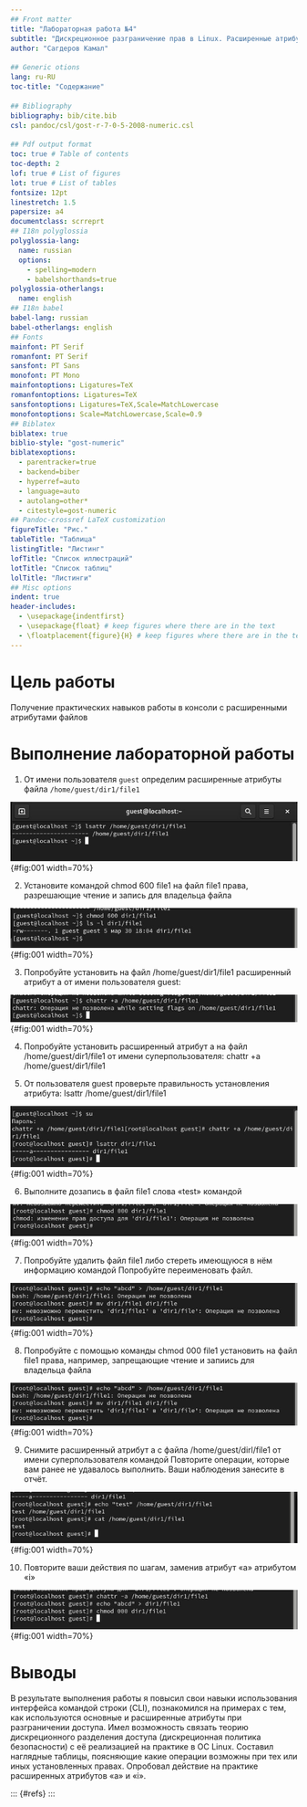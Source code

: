 ```yaml
---
## Front matter
title: "Лабораторная работа №4"
subtitle: "Дискреционное разграничение прав в Linux. Расширенные атрибуты"
author: "Сагдеров Камал"

## Generic otions
lang: ru-RU
toc-title: "Содержание"

## Bibliography
bibliography: bib/cite.bib
csl: pandoc/csl/gost-r-7-0-5-2008-numeric.csl

## Pdf output format
toc: true # Table of contents
toc-depth: 2
lof: true # List of figures
lot: true # List of tables
fontsize: 12pt
linestretch: 1.5
papersize: a4
documentclass: scrreprt
## I18n polyglossia
polyglossia-lang:
  name: russian
  options:
	- spelling=modern
	- babelshorthands=true
polyglossia-otherlangs:
  name: english
## I18n babel
babel-lang: russian
babel-otherlangs: english
## Fonts
mainfont: PT Serif
romanfont: PT Serif
sansfont: PT Sans
monofont: PT Mono
mainfontoptions: Ligatures=TeX
romanfontoptions: Ligatures=TeX
sansfontoptions: Ligatures=TeX,Scale=MatchLowercase
monofontoptions: Scale=MatchLowercase,Scale=0.9
## Biblatex
biblatex: true
biblio-style: "gost-numeric"
biblatexoptions:
  - parentracker=true
  - backend=biber
  - hyperref=auto
  - language=auto
  - autolang=other*
  - citestyle=gost-numeric
## Pandoc-crossref LaTeX customization
figureTitle: "Рис."
tableTitle: "Таблица"
listingTitle: "Листинг"
lofTitle: "Список иллюстраций"
lotTitle: "Список таблиц"
lolTitle: "Листинги"
## Misc options
indent: true
header-includes:
  - \usepackage{indentfirst}
  - \usepackage{float} # keep figures where there are in the text
  - \floatplacement{figure}{H} # keep figures where there are in the text
---
```


# Цель работы
Получение практических навыков работы в консоли с расширенными атрибутами файлов

# Выполнение лабораторной работы

1.  От имени пользователя `guest` определим расширенные атрибуты файла `/home/guest/dir1/file1`

![lsattr](image/1.png){#fig:001 width=70%}

2. Установите командой
chmod 600 file1 на файл file1 права, разрешающие чтение и запись для владельца файла 

![chmod 600](image/2.png){#fig:001 width=70%}

3. Попробуйте установить на файл /home/guest/dir1/file1 расширенный атрибут a от имени пользователя guest: 

![chattr +a от guest](./image/3.png){#fig:001 width=70%} 

4. Попробуйте установить расширенный атрибут a на файл /home/guest/dir1/file1 от имени суперпользователя:
chattr +a /home/guest/dir1/file1

5. От пользователя guest проверьте правильность установления атрибута:
lsattr /home/guest/dir1/file1 

![chattr +a от root](./image/4.png){#fig:001 width=70%} 

6. Выполните дозапись в файл file1 слова «test» командой 

![echo append (>>)](./image/5.png){#fig:001 width=70%} 

7. Попробуйте удалить файл file1 либо стереть имеющуюся в нём информацию командой
Попробуйте переименовать файл.

![echo replace (>)](./image/6.png) {#fig:001 width=70%} 

8. Попробуйте с помощью команды chmod 000 file1 установить на файл file1 права, например, запрещающие чтение и запиись для владельца файла 

![chmod 000](./image/6.png){#fig:001 width=70%} 

9. Снимите расширенный атрибут a с файла /home/guest/dirl/file1 от имени суперпользователя командой
Повторите операции, которые вам ранее не удавалось выполнить. Ваши наблюдения занесите в отчёт.

![Проваленные действия после снятия расширенного атрибута](./image/7.png){#fig:001 width=70%} 

10. Повторите ваши действия по шагам, заменив атрибут «a» атрибутом «i» 

![chattr +i от guest](./image/8.png){#fig:001 width=70%} 

# Выводы

В результате выполнения работы я повысил свои навыки использования интерфейса командой строки (CLI), познакомился на примерах с тем, как используются основные и расширенные атрибуты при разграничении доступа. Имел возможность связать теорию дискреционного разделения доступа (дискреционная политика безопасности) с её реализацией на практике в ОС Linux. Составил наглядные таблицы, поясняющие какие операции возможны при тех или иных установленных правах. Опробовал действие на практике расширенных атрибутов «а» и «i».

::: {#refs}
:::
